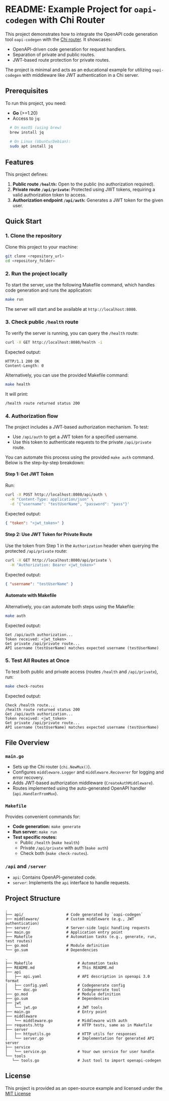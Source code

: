 # README: Example Project for `oapi-codegen` with Chi Router
This project demonstrates how to integrate the OpenAPI code generation tool [](https://github.com/oapi-codegen/oapi-codegen)`oapi-codegen` with the [Chi router](https://github.com/go-chi/chi).
It showcases:
- OpenAPI-driven code generation for request handlers.
- Separation of private and public routes.
- JWT-based route protection for private routes.

The project is minimal and acts as an educational example for utilizing `oapi-codegen` with middleware like JWT authentication in a Chi server.
## Prerequisites
To run this project, you need:
- **Go** (>=1.20)
- Access to `jq`:
``` bash
  # On macOS (using brew)
  brew install jq
  
  # On Linux (Ubuntu/Debian):
  sudo apt install jq
```
## Features
This project defines:
1. **Public route `/health`:** Open to the public (no authorization required).
2. **Private route `/api/private`:** Protected using JWT tokens, requiring a valid authorization token to access.
3. **Authorization endpoint `/api/auth`:** Generates a JWT token for the given user.

## Quick Start
### 1. Clone the repository
Clone this project to your machine:
``` bash
git clone <repository_url>
cd <repository_folder>
```
### 2. Run the project locally
To start the server, use the following Makefile command, which handles code generation and runs the application:
``` bash
make run
```
The server will start and be available at `http://localhost:8080`.
### 3. Check public `/health` route
To verify the server is running, you can query the `/health` route:
``` bash
curl -X GET http://localhost:8080/health -i
```
Expected output:
``` http
HTTP/1.1 200 OK
Content-Length: 0
```
Alternatively, you can use the provided Makefile command:
``` bash
make health
```
It will print:
``` 
/health route returned status 200
```
### 4. Authorization flow
The project includes a JWT-based authorization mechanism. To test:
- Use `/api/auth` to get a JWT token for a specified username.
- Use this token to authenticate requests to the private `/api/private` route.

You can automate this process using the provided `make auth` command. Below is the step-by-step breakdown:
#### **Step 1: Get JWT Token**
Run:
``` bash
curl -X POST http://localhost:8080/api/auth \
  -H "Content-Type: application/json" \
  -d '{"username": "testUserName", "password": "pass"}'
```
Expected output:
``` json
{ "token": "<jwt_token>" }
```
#### **Step 2: Use JWT Token for Private Route**
Use the token from Step 1 in the `Authorization` header when querying the protected `/api/private` route:
``` bash
curl -X GET http://localhost:8080/api/private \
  -H "Authorization: Bearer <jwt_token>"
```
Expected output:
``` json
{ "username": "testUserName" }
```
#### Automate with Makefile
Alternatively, you can automate both steps using the Makefile:
``` bash
make auth
```
Expected output:
``` 
Get /api/auth authorization...
Token received: <jwt_token>
Get private /api/private route...
API username (testUserName) matches expected username (testUserName)
```
### 5. Test All Routes at Once
To test both public and private access (routes `/health` and `/api/private`), run:
``` bash
make check-routes
```
Expected output:
``` 
Check /health route...
/health route returned status 200
Get /api/auth authorization...
Token received: <jwt_token>
Get private /api/private route...
API username (testUserName) matches expected username (testUserName)
```
## File Overview
### `main.go`
- Sets up the Chi router (`chi.NewMux()`).
- Configures `middleware.Logger` and `middleware.Recoverer` for logging and error recovery.
- Adds JWT-based authorization middleware (`CreateAuthMiddleware`).
- Routes implemented using the auto-generated OpenAPI handler (`api.HandlerFromMux`).

### `Makefile`
Provides convenient commands for:
- **Code generation:** `make generate`
- **Run server:** `make run`
- **Test specific routes:**
    - Public `/health` (`make health`)
    - Private `/api/private` with auth (`make auth`)
    - Check both (`make check-routes`).

### `/api` and `/server`
- `api`: Contains OpenAPI-generated code.
- `server`: Implements the `api` interface to handle requests.

## Project Structure
``` 
.
├── api/                   # Code generated by `oapi-codegen`
├── middleware/            # Custom middleware (e.g., JWT authentication)
├── server/                # Server-side logic handling requests
├── main.go                # Application entry point
├── Makefile               # Automation tasks (e.g., generate, run, test routes)
├── go.mod                 # Module definition
└── go.sum                 # Dependencies
```

```
.
├── Makefile                    # Automation tasks
├── README.md                   # This README.md
├── api
│   ├── api.yaml                # API description in openapi 3.0 format
│   ├── config.yaml             # Codegenerate config
│   └── doc.go                  # Codegenerate tool
├── go.mod                      # Module definition
├── go.sum                      # Dependencies
├── jwt
│   └── jwt.go                  # JWT tools
├── main.go                     # Entry point
├── middleware      
│   └── middleware.go           # Middleware with auth
├── requests.http               # HTTP tests, same as in Makefile
├── server
│   ├── httputils.go            # HTTP utils for responses
│   └── server.go               # Implementation for generated API server
├── service
│   └── service.go              # Your own service for user handle   
└── tools
   └── tools.go                 # Just tool to import openapi-codegen
```
## License
This project is provided as an open-source example and licensed under the [MIT License](LICENSE)
